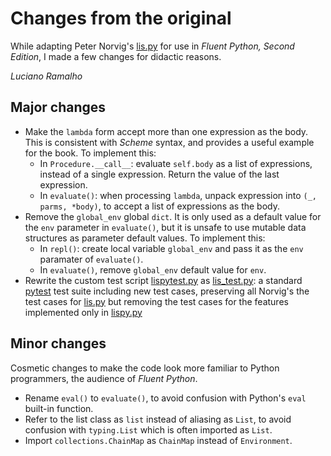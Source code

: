 # Changes from the original

While adapting Peter Norvig's [lis.py](https://github.com/norvig/pytudes/blob/705c0a335c1811a203e79587d7d41865cf7f41c7/py/lis.py) for
use in _Fluent Python, Second Edition_, I made a few changes for didactic reasons.

_Luciano Ramalho_

## Major changes

* Make the `lambda` form accept more than one expression as the body. This is consistent with _Scheme_ syntax, and provides a useful example for the book. To implement this:
    * In `Procedure.__call__`: evaluate `self.body` as a list of expressions, instead of a single expression. Return the value of the last expression.
    * In `evaluate()`: when processing `lambda`, unpack expression into `(_, parms, *body)`, to accept a list of expressions as the body.
* Remove the `global_env` global `dict`. It is only used as a default value for the `env` parameter in `evaluate()`, but it is unsafe to use mutable data structures as parameter default values. To implement this:
    * In `repl()`: create local variable `global_env` and pass it as the `env` paramater of `evaluate()`.
    * In `evaluate()`, remove `global_env` default value for `env`.
* Rewrite the custom test script
[lispytest.py](https://github.com/norvig/pytudes/blob/705c0a335c1811a203e79587d7d41865cf7f41c7/py/lispytest.py) as 
[lis_test.py](https://github.com/fluentpython/example-code-2e/blob/master/02-array-seq/lispy/py3.9/lis_test.py):
a standard [pytest](https://docs.pytest.org) test suite including new test cases, preserving all Norvig's the test cases for
[lis.py](https://github.com/norvig/pytudes/blob/705c0a335c1811a203e79587d7d41865cf7f41c7/py/lis.py)
but removing the test cases for the features implemented only in
[lispy.py](https://github.com/norvig/pytudes/blob/705c0a335c1811a203e79587d7d41865cf7f41c7/py/lispy.py)


## Minor changes

Cosmetic changes to make the code look more familiar to
Python programmers, the audience of _Fluent Python_.

* Rename `eval()` to `evaluate()`, to avoid confusion with Python's `eval` built-in function.
* Refer to the list class as `list` instead of aliasing as `List`, to avoid confusion with `typing.List` which is often imported as `List`.
* Import `collections.ChainMap` as `ChainMap` instead of `Environment`.

